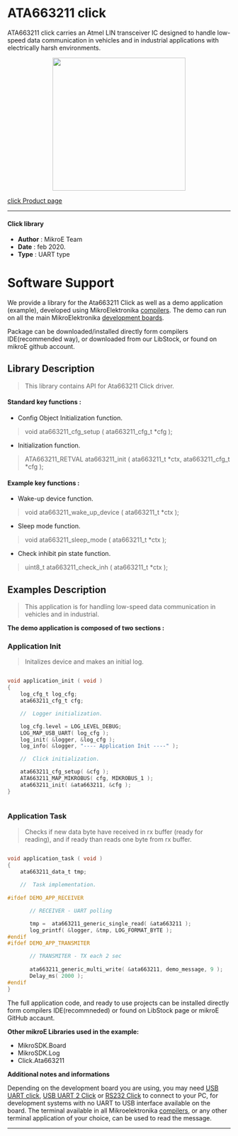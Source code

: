 
# ATA663211 click

ATA663211 click carries an Atmel LIN transceiver IC designed to handle low-speed data communication in vehicles and in industrial applications with electrically harsh environments. 

<p align="center">
  <img src="http://download.mikroe.com/images/click_for_ide/ata663211_click.png" height=300px>
</p>

[click Product page](<https://www.mikroe.com/ata663211-click>)

---


#### Click library 

- **Author**        : MikroE Team
- **Date**          : feb 2020.
- **Type**          : UART type


# Software Support

We provide a library for the Ata663211 Click 
as well as a demo application (example), developed using MikroElektronika 
[compilers](http://shop.mikroe.com/compilers). 
The demo can run on all the main MikroElektronika [development boards](http://shop.mikroe.com/development-boards).

Package can be downloaded/installed directly form compilers IDE(recommended way), or downloaded from our LibStock, or found on mikroE github account. 

## Library Description

> This library contains API for Ata663211 Click driver.

#### Standard key functions :

- Config Object Initialization function.
> void ata663211_cfg_setup ( ata663211_cfg_t *cfg ); 
 
- Initialization function.
> ATA663211_RETVAL ata663211_init ( ata663211_t *ctx, ata663211_cfg_t *cfg );

#### Example key functions :

- Wake-up device function.
> void ata663211_wake_up_device ( ata663211_t *ctx );
 
- Sleep mode function.
> void ata663211_sleep_mode ( ata663211_t *ctx );

- Check inhibit pin state function.
> uint8_t ata663211_check_inh ( ata663211_t *ctx );

## Examples Description
 
> This application is for handling low-speed data communication in vehicles and in industrial.

**The demo application is composed of two sections :**

### Application Init 

> Initalizes device and makes an initial log.

```c

void application_init ( void )
{
    log_cfg_t log_cfg;
    ata663211_cfg_t cfg;

    //  Logger initialization.

    log_cfg.level = LOG_LEVEL_DEBUG;
    LOG_MAP_USB_UART( log_cfg );
    log_init( &logger, &log_cfg );
    log_info( &logger, "---- Application Init ----" );

    //  Click initialization.

    ata663211_cfg_setup( &cfg );
    ATA663211_MAP_MIKROBUS( cfg, MIKROBUS_1 );
    ata663211_init( &ata663211, &cfg );
}
  
```

### Application Task

>  Checks if new data byte have received in rx buffer (ready for reading), and if ready than reads one byte from rx buffer.

```c

void application_task ( void )
{
    ata663211_data_t tmp;
    
    //  Task implementation.
    
#ifdef DEMO_APP_RECEIVER

       // RECEIVER - UART polling

       tmp =  ata663211_generic_single_read( &ata663211 );
       log_printf( &logger, &tmp, LOG_FORMAT_BYTE );
#endif
#ifdef DEMO_APP_TRANSMITER

       // TRANSMITER - TX each 2 sec
       
       ata663211_generic_multi_write( &ata663211, demo_message, 9 );
       Delay_ms( 2000 );
#endif
}  

```

The full application code, and ready to use projects can be  installed directly form compilers IDE(recommneded) or found on LibStock page or mikroE GitHub accaunt.

**Other mikroE Libraries used in the example:** 

- MikroSDK.Board
- MikroSDK.Log
- Click.Ata663211

**Additional notes and informations**

Depending on the development board you are using, you may need 
[USB UART click](http://shop.mikroe.com/usb-uart-click), 
[USB UART 2 Click](http://shop.mikroe.com/usb-uart-2-click) or 
[RS232 Click](http://shop.mikroe.com/rs232-click) to connect to your PC, for 
development systems with no UART to USB interface available on the board. The 
terminal available in all Mikroelektronika 
[compilers](http://shop.mikroe.com/compilers), or any other terminal application 
of your choice, can be used to read the message.



---
